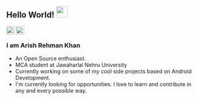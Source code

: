 ## Hello World! <img src="https://raw.githubusercontent.com/iampavangandhi/iampavangandhi/master/gifs/Hi.gif" width="30px">

<a href="https://www.linkedin.com/in/arishrehmankhan/">
  <img align="left" alt="Arish's Linkedin" width="22px" src="https://cdn.jsdelivr.net/npm/simple-icons@v3/icons/linkedin.svg" />
</a>
<a href="https://www.hackerrank.com/arishrehmankhan">
  <img align="left" alt="Arish's HackerRank" width="22px" src="https://cdn.jsdelivr.net/npm/simple-icons@v3/icons/hackerrank.svg" />
</a>

<br />

### I am Arish Rehman Khan
- An Open Source enthusiast.
- MCA student at Jawaharlal Nehru University
- Currently working on some of my cool side projects based on Android Development.
- I'm currently looking for opportunities. I love to learn and contribute in any and every possible way.

